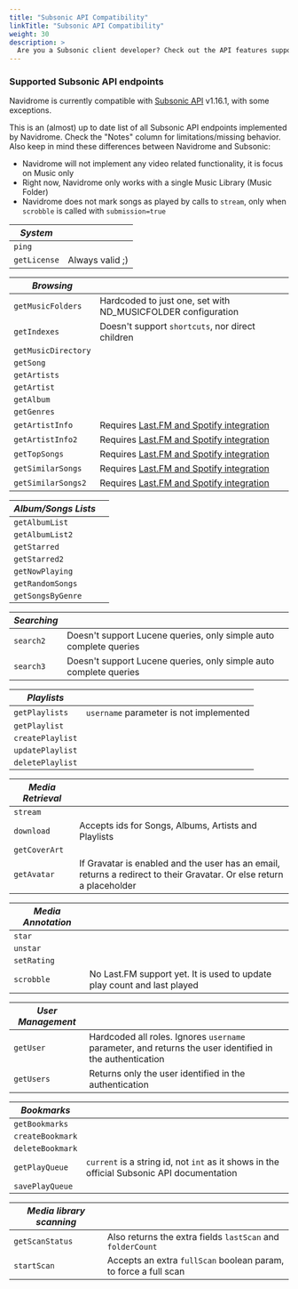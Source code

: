 ```yaml
---
title: "Subsonic API Compatibility"
linkTitle: "Subsonic API Compatibility"
weight: 30
description: >
  Are you a Subsonic client developer? Check out the API features supported by Navidrome
---
```


###  Supported Subsonic API endpoints

Navidrome is currently compatible with [Subsonic API](http://www.subsonic.org/pages/api.jsp) 
v1.16.1, with some exceptions.

This is an (almost) up to date list of all Subsonic API endpoints implemented by Navidrome. 
Check the "Notes" column for limitations/missing behavior. Also keep in mind these differences 
between Navidrome and Subsonic:
* Navidrome will not implement any video related functionality, it is focus on Music only
* Right now, Navidrome only works with a single Music Library (Music Folder)
* Navidrome does not mark songs as played by calls to `stream`, only when 
 `scrobble` is called with `submission=true`


| _System_               ||
|------------------------|-|
| `ping`                 | |
| `getLicense`           | Always valid ;) |    

| _Browsing_             ||
|------------------------|-|
| `getMusicFolders`      | Hardcoded to just one, set with ND_MUSICFOLDER configuration |
| `getIndexes`           | Doesn't support `shortcuts`, nor direct children |
| `getMusicDirectory`    | |
| `getSong`              | |
| `getArtists`           | |
| `getArtist`            | |
| `getAlbum`             | |
| `getGenres`            | |
| `getArtistInfo`        | Requires [Last.FM and Spotify integration](/docs/usage/external_integrations/) |
| `getArtistInfo2`       | Requires [Last.FM and Spotify integration](/docs/usage/external_integrations/) |
| `getTopSongs`          | Requires [Last.FM and Spotify integration](/docs/usage/external_integrations/) |
| `getSimilarSongs`      | Requires [Last.FM and Spotify integration](/docs/usage/external_integrations/) |
| `getSimilarSongs2`     | Requires [Last.FM and Spotify integration](/docs/usage/external_integrations/) |

| _Album/Songs Lists_    ||
|------------------------|-|
| `getAlbumList`         | |
| `getAlbumList2`        | |
| `getStarred`           | |
| `getStarred2`          | |
| `getNowPlaying`        | |
| `getRandomSongs`       | |
| `getSongsByGenre`      | |

| _Searching_            ||
|------------------------|-|
| `search2`              | Doesn't support Lucene queries, only simple auto complete queries |
| `search3`              | Doesn't support Lucene queries, only simple auto complete queries |

| _Playlists_            ||
|------------------------|-|
| `getPlaylists`         | `username` parameter is not implemented |
| `getPlaylist`          | |
| `createPlaylist`       | |
| `updatePlaylist`       | |
| `deletePlaylist`       | |

| _Media Retrieval_      ||
|------------------------|-------|
| `stream`               | |
| `download`             | Accepts ids for Songs, Albums, Artists and Playlists|
| `getCoverArt`          | |
| `getAvatar`            | If Gravatar is enabled and the user has an email, returns a redirect to their Gravatar. Or else return a placeholder |

| _Media Annotation_     ||
|------------------------|-|
| `star`                 | |
| `unstar`               | |
| `setRating`            | |
| `scrobble`             | No Last.FM support yet. It is used to update play count and last played |

| _User Management_      ||
|------------------------|-|
| `getUser`              | Hardcoded all roles. Ignores `username` parameter, and returns the user identified in the authentication |
| `getUsers`             | Returns only the user identified in the authentication |

| _Bookmarks_            ||
|------------------------|-|
| `getBookmarks`         | |
| `createBookmark`       | |
| `deleteBookmark`       | |
| `getPlayQueue`         | `current` is a string id, not `int` as it shows in the official Subsonic API documentation |
| `savePlayQueue`        | |

| _Media library scanning_ ||
|------------------------|-|
| `getScanStatus`        | Also returns the extra fields `lastScan` and `folderCount` |
| `startScan`            | Accepts an extra `fullScan` boolean param, to force a full scan |
